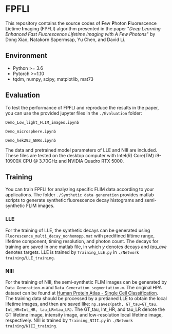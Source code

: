 # FPFLI
This repository contains the source codes of **F**ew **P**hoton **F**luorescence **L**ietime **I**maging (FPFLI) algorithm presented in the paper "*Deep Learning Enhanced Fast Fluorescence Lifetime Imaging with A Few Photons*" by Dong Xiao, Natakorn Sapermsap, Yu Chen, and David Li.

## Environment
- Python >= 3.6
- Pytorch >=1.10
- tqdm, numpy, scipy, matplotlib, mat73

## Evaluation
To test the performance of FPFLI and reproduce the results in the paper, you can use the provided jupyter files in the `./Evaluation` folder:

`Demo_Low_light_FLIM_images.ipynb`

`Demo_microsphere.ipynb`

`Demo_hek293_GNRs.ipynb`

The data and pretrained model parameters of LLE and NIII are included. These files are tested on the desktop computer with Intel(R) Core(TM) i9-10900X CPU @ 3.70GHz and NVIDIA Quadro RTX 5000.

## Training 
You can train FPFLI for analyzing specific FLIM data according to your applications. 
 The folder `./Synthetic data generation`  provides matlab scripts to generate synthetic fluorescence decay histograms and semi-synthetic FLIM images. 
 ### LLE
 For the training of LLE, the synthetic decays can be generated using `Fluorescence_multi_decay_nonhomopp.mat` with predifined liftime range, lifetime component, timing resolution, and photon count. The decays for training are saved in one matlab file, in which *y* denotes decays and *tau_ave* denotes targets. LLE is trained by `Training_LLE.py`  in `./Network training/LLE_training`.
 ### NIII
For the training of NIII, the semi-synthetic FLIM images can be generated by `Data_Generation.m` and `Data_Generation_segmentation.m`. The original HPA dataset can be found at [Human Protein Atlas - Single Cell Classification](https://www.kaggle.com/c/hpa-single-cell-image-classification). The training data should be processed by a pretianed LLE to obtain the local lifetime images, and then are saved like:
`np.savez(path, GT_tau=GT_tau, Int_HR=Int_HR, tau_LR=tau_LR)`. The GT_tau, Int_HR, and tau_LR denote the GT lifetime image, intensity image, and low-resolution local lifetime image, respectively. NIII is trained by `Training_NIII.py` in `./Network training/NIII_training`. 
